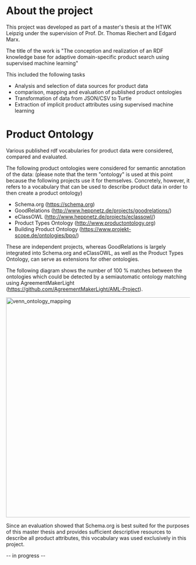# About the project

This project was developed as part of a master's thesis at the HTWK Leipzig under the supervision of Prof. Dr. Thomas Riechert and Edgard Marx.

The title of the work is "The conception and realization of an RDF knowledge base for adaptive domain-specific product search using supervised machine learning"

This included the following tasks
- Analysis and selection of data sources for product data
- comparison, mapping and evaluation of published product ontologies
- Transformation of data from JSON/CSV to Turtle
- Extraction of implicit product attributes using supervised machine learning

# Product Ontology

Various published rdf vocabularies for product data were considered, compared and evaluated. 

The following product ontologies were considered for semantic annotation of the data:
(please note that the term "ontology" is used at this point because the following projects use it for themselves. Concretely, however, it refers to a vocabulary that can be used to describe product data in order to then create a product ontology)

- Schema.org (https://schema.org)
- GoodRelations (http://www.heppnetz.de/projects/goodrelations/)
- eClassOWL (http://www.heppnetz.de/projects/eclassowl/)
- Product Types Ontology (http://www.productontology.org)
- Building Product Ontology (https://www.projekt-scope.de/ontologies/bpo/)

These are independent projects, whereas GoodRelations is largely integrated into Schema.org and eClassOWL, as well as the Product Types Ontology, can serve as extensions for other ontologies.

The following diagram shows the number of 100 % matches between the ontologies which could be detected by a semiautomatic ontology matching using AgreementMakerLight (https://github.com/AgreementMakerLight/AML-Project).

<img width="602" alt="venn_ontology_mapping" src="https://user-images.githubusercontent.com/82646763/115011419-e47fa200-9eae-11eb-8839-280ed2bc574d.png">

Since an evaluation showed that Schema.org is best suited for the purposes of this master thesis and provides sufficient descriptive resources to describe all product attributes, this vocabulary was used exclusively in this project.

-- in progress --
